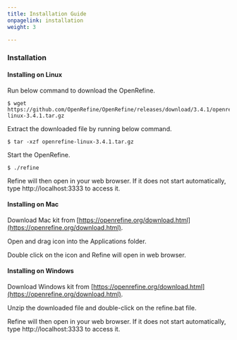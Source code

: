 ```yaml
---
title: Installation Guide
onpagelink: installation
weight: 3

---
```


### Installation

#### Installing on Linux

Run below command to download the OpenRefine.

 ```
$ wget https://github.com/OpenRefine/OpenRefine/releases/download/3.4.1/openrefine-linux-3.4.1.tar.gz
```

Extract the downloaded file by running below command.

 ```
$ tar -xzf openrefine-linux-3.4.1.tar.gz
```

Start the OpenRefine.

 ```
$ ./refine
```

Refine will then open in your web browser. If it does not start automatically, type http://localhost:3333 to access it.

#### Installing on Mac

Download Mac kit from [https://openrefine.org/download.html](https://openrefine.org/download.html).

Open and drag icon into the Applications folder.

Double click on the icon and Refine will open in web browser.

#### Installing on Windows

Download Windows kit from [https://openrefine.org/download.html](https://openrefine.org/download.html).

Unzip the downloaded file and double-click on the refine.bat file.

Refine will then open in your web browser. If it does not start automatically, type http://localhost:3333 to access it.
